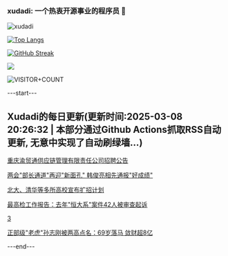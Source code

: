 ### xudadi: 一个热衷开源事业的程序员 👋

![xudadi](https://github-readme-stats-git-masterorgs-github-readme-stats-team.vercel.app/api?username=xudadi)

[![Top Langs](https://github-readme-stats.vercel.app/api/top-langs/?username=xudadi)](https://github.com/anuraghazra/github-readme-stats)

[![GitHub Streak](https://streak-stats.demolab.com?user=xudadi&locale=zh_Hans)](https://git.io/streak-stats)

![](https://raw.githubusercontent.com/xudadi/xudadi/main/assets/github-contribution-grid-snake.svg)

![VISITOR+COUNT](https://komarev.com/ghpvc/?username=xudadi&label=VISITOR+COUNT)


---start---

## Xudadi的每日更新(更新时间:2025-03-08 20:26:32 | 本部分通过Github Actions抓取RSS自动更新, 无意中实现了自动刷绿墙...)

[重庆渝贸通供应链管理有限责任公司招聘公告](https://www.gongkaoleida.com/article/2314030)

[两会"部长通道"再迎"新面孔" 韩俊亮相先通报"好成绩"](https://m.163.com/news/article/JQ4K0J2I051482MP.html)

[北大、清华等多所高校宣布扩招计划](https://m.163.com/news/article/JQ4JPRNH000189PS.html)

[最高检工作报告：去年"恒大系"案件42人被审查起诉](https://m.163.com/news/article/JQ4CP9HO0514R9P4.html)

[3](https://m.163.com/touch/news/sub/domestic)

[正部级"老虎"孙志刚被两高点名：69岁落马 敛财超8亿](https://m.163.com/news/article/JQ4D6PP4051482MP.html)

---end---
